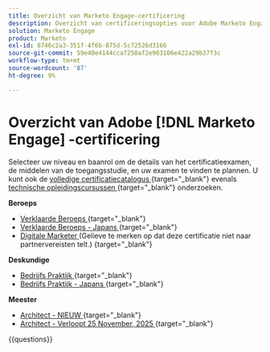 ```yaml
---
title: Overzicht van Marketo Engage-certificering
description: Overzicht van certificeringsopties voor Adobe Marketo Engage
solution: Marketo Engage
product: Marketo
exl-id: 8746c2a3-351f-4f6b-875d-5c72526d3166
source-git-commit: 59e40e4144cca7250af2e903106e422a29b37f3c
workflow-type: tm+mt
source-wordcount: '87'
ht-degree: 9%

---
```


# Overzicht van Adobe [!DNL Marketo Engage] -certificering

Selecteer uw niveau en baanrol om de details van het certificatieexamen, de middelen van de toegangsstudie, en uw examen te vinden te plannen. U kunt ook de [ volledige certificatiecatalogus ](https://certification.adobe.com/certifications){target="_blank"} evenals [ technische opleidingscursussen ](https://certification.adobe.com/courses/?/courses){target="_blank"} onderzoeken.

**Beroeps**

* [ Verklaarde Beroeps ](https://certification.adobe.com/certification/engage-professional){target="_blank"} <!--AD0-E555-->
* [ Verklaarde Beroeps - Japans ](https://certification.adobe.com/certification/engage-professional){target="_blank"} <!--AD0-E555-J-->
* [ Digitale Marketer ](https://certification.adobe.com/certification/digital-marketer-professional) (Gelieve te merken op dat deze certificatie niet naar partnervereisten telt.) {target="_blank"} <!--AD0-E564-->

**Deskundige**

* [ Bedrijfs Praktijk ](https://certification.adobe.com/certification/marketo-engage-business-practitioner-expert){target="_blank"} <!--AD0-E559-->
* [ Bedrijfs Praktijk - Japans ](https://certification.adobe.com/certification/marketo-engage-business-practitioner-expert){target="_blank"} <!--AD0-E559-J-->

**Meester**

* [ Architect - NIEUW ](https://certification.adobe.com/certification/engage-architect-master/1310){target="_blank"} <!--AD0-E563-->
* [ Architect - Verloopt 25 November, 2025 ](https://certification.adobe.com/certification/marketo-engage-architect-master){target="_blank"} <!--AD0-E560-->

{{questions}}


